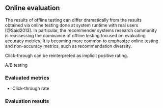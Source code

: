 ## Online evaluation

<!-- FIXME: Omit online evaluation due to the effort that it requires? -->

The results of offline testing can differ dramatically from the results obtained via online testing done at system runtime with real users [@Said2013].
In particular, the recommender systems research community is reassessing the dominance of offline testing focused on evaluating accuracy metrics.
It is becoming more common to emphasize online testing and non-accuracy metrics, such as recommendation diversity.

Click-through can be reinterpreted as implicit positive rating.

<!--
TODO: In order to be able to interpret CTR correctly, read: T. Joachims, L. Granka, B. Pan, H. Hembrooke, and G. Gay, Accurately interpreting clickthrough data as implicit feedback.
-->

A/B testing

### Evaluated metrics

* Click-through rate

### Evaluation results

<!--
TODO: Qualitative evaluation via interview with public procurement experts to obtain feedback on the quality of recommendations.
-->
